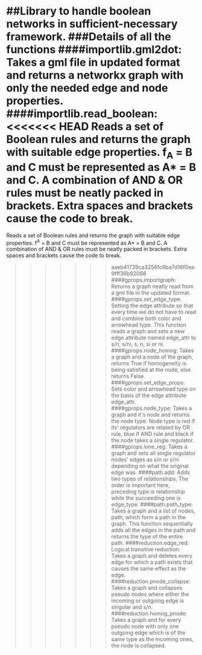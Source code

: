 ##Library to handle boolean networks in sufficient-necessary framework.
###Details of all the functions
####importlib.gml2dot:
Takes a gml file in updated format and returns a networkx graph with only the needed edge and node properties.
####importlib.read_boolean:
<<<<<<< HEAD
Reads a set of Boolean rules and returns the graph with suitable edge properties. f<sub>A</sub> = B and C must be represented as A* = B and C. A combination of AND & OR rules must be neatly packed in brackets. Extra spaces and brackets cause the code to break. 
=======
Reads a set of Boolean rules and returns the graph with suitable edge properties. f<sup>A</sup> = B and C must be represented as A* = B and C. A combination of AND & OR rules must be neatly packed in brackets. Extra spaces and brackets cause the code to break. 
>>>>>>> aaeb41739ca3256fc6ba7d16f0ee9fff36b92068
####gprops.importgraph:
Returns a graph neatly read from a gml file in the updated format.
####gprops.set_edge_type:
Setting the edge attribute so that every time we do not have to read and combine both color and arrowhead type. This function reads a graph and sets a new edge attribute named edge_attr to s/n, s/ni, s, n, si or ni.
####gprops.node_homog:
Takes a graph and a node of the graph, returns True if homogeneity is being satisfied at the node, else returns False.
####gprops.set_edge_props:
Sets color and arrowhead type on the basis of the edge attribute edge_attr.
####gprops.node_type:
Takes a graph and it's node and returns the node type. Node type is red if its' regulators are related by OR rule, blue if AND rule and black if the node takes a single regulator.
####gprops.lone_reg:
Takes a graph and sets all single regulator nodes' edges as s/n or s/ni depending on what the original edge was.
####path.add:
Adds two types of relationships. The order is important here, preceding type is relationship while the succeeding one is edge_type.
####path.path_type:
Takes a graph and a list of nodes, path, which form a path in the graph. This function sequentially adds all the edges in the path and returns the type of the entire path.
####reduction.edge_red:
Logical transitive reduction: Takes a graph and deletes every edge for which a path exists that causes the same effect as the edge.
####reduction.pnode_collapse:
Takes a graph and collapses pseudo nodes where either the incoming or outgoing edge is singular and s/n.
####reduction.homog_pnode:
Takes a graph and for every pseudo node with only one outgoing edge which is of the same type as the incoming ones, the node is collapsed.